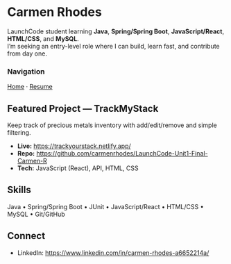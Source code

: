 # Carmen Rhodes

LaunchCode student learning **Java**, **Spring/Spring Boot**, **JavaScript/React**, **HTML/CSS**, and **MySQL**.  
I’m seeking an entry-level role where I can build, learn fast, and contribute from day one.

### Navigation  
[Home](/) · [Resume](/resume)

## Featured Project — TrackMyStack
Keep track of precious metals inventory with add/edit/remove and simple filtering.

- **Live:** <https://trackyourstack.netlify.app/>
- **Repo:** <https://github.com/carmenrhodes/LaunchCode-Unit1-Final-Carmen-R>
- **Tech:** JavaScript (React), API, HTML, CSS

## Skills
Java • Spring/Spring Boot • JUnit • JavaScript/React • HTML/CSS • MySQL • Git/GitHub

## Connect
- LinkedIn: <https://www.linkedin.com/in/carmen-rhodes-a6652214a/>
